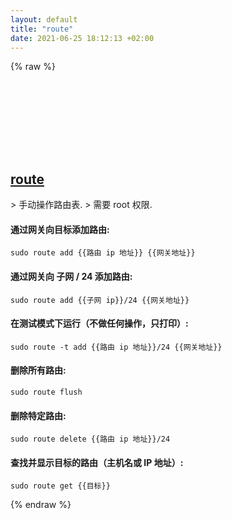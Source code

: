 ```yaml
---
layout: default
title: "route"
date: 2021-06-25 18:12:13 +02:00
---
```

{% raw %}
<h2 id="route">
  <a href="/zh/osx/route.html">route</a> <a href="#route"><svg class="icon">
    <use href="/assets/images/unicode_sprite.svg#link" />
  </svg></a>
</h2>
> 手动操作路由表.
> 需要 root 权限.

#### 通过网关向目标添加路由:
```shell
sudo route add {{路由 ip 地址}} {{网关地址}}
```
#### 通过网关向 子网 / 24 添加路由:
```shell
sudo route add {{子网 ip}}/24 {{网关地址}}
```
#### 在测试模式下运行（不做任何操作，只打印）:
```shell
sudo route -t add {{路由 ip 地址}}/24 {{网关地址}}
```
#### 删除所有路由:
```shell
sudo route flush
```
#### 删除特定路由:
```shell
sudo route delete {{路由 ip 地址}}/24
```
#### 查找并显示目标的路由（主机名或 IP 地址）:
```shell
sudo route get {{目标}}
```
{% endraw %}